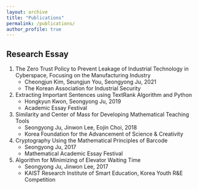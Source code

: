 ```yaml
---
layout: archive
title: "Publications"
permalink: /publications/
author_profile: true
---
```


## Research Essay
1. The Zero Trust Policy to Prevent Leakage of Industrial Technology in Cyberspace, Focusing on the Manufacturing Industry
   - Cheongjun Kim, Seungjun You, Seongyong Ju, 2021
   - The Korean Association for Industrial Security
3. Extracting Important Sentences using TextRank Algorithm and Python
   - Hongkyun Kwon, Seongyong Ju, 2019
   - Academic Essay Festival
4. Similarity and Center of Mass for Developing Mathematical Teaching Tools
   - Seongyong Ju, Jinwon Lee, Eojin Choi, 2018
   - Korea Foundation for the Advancement of Science & Creativity
5. Cryptography Using the Mathematical Principles of Barcode
   - Seongyong Ju, 2017
   - Mathematical Academic Essay Festival
6. Algorithm for Minimizing of Elevator Waiting Time
   - Seongyong Ju, Jinwon Lee, 2017
   - KAIST Research Institute of Smart Education, Korea Youth R&E Competition



<!--
{% if author.googlescholar %}
  You can also find my articles on <u><a href="{{author.googlescholar}}">my Google Scholar profile</a>.</u>
{% endif %}

{% include base_path %}

{% for post in site.publications reversed %}
  {% include archive-single.html %}
{% endfor %}
-->
